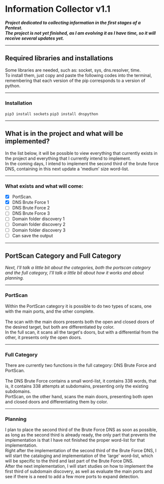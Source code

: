 # Information Collector v1.1

<p>
 
__*Project dedicated to collecting information in the first stages of a Pentest.<br />
The project is not yet finished, as I am evolving it as I have time, so it will receive several updates yet.*__

</p>

---

## Required libraries and installations

<p>
 
Some libraries are needed, such as: socket, sys, dns.resolver, time.<br />
To install them, just copy and paste the following codes into the terminal, remembering that each version of the pip corresponds to a version of python.

</p>

---

### Installation

`pip3 install sockets`
`pip3 install dnspython`

---

## What is in the project and what will be implemented?

<p>
 
In the list below, it will be possible to view everything that currently exists in the project and everything that I currently intend to implement.<br />
In the coming days, I intend to implement the second third of the brute force DNS, containing in this next update a 'medium' size word-list.<br />

</p>

---

### What exists and what will come:

 - [x] PortScan.<br />
 - [x] DNS Brute Force 1<br />
 - [ ] DNS Brute Force 2<br />
 - [ ] DNS Brute Force 3<br />
 - [ ] Domain folder discovery 1<br />
 - [ ] Domain folder discovery 2<br />
 - [ ] Domain folder discovery 3<br />
 - [ ] Can save the output<br />
 
---

## PortScan Category and Full Category

<p>
 
*Next, I'll talk a little bit about the categories, both the portscan category and the full category, I'll talk a little bit about how it works and about planning.*

</p>

---

### PortScan

<p>
 
Within the PortScan category it is possible to do two types of scans, one with the main ports, and the other complete.<br /><br />
The scan with the main doors presents both the open and closed doors of the desired target, but both are differentiated by color.<br />
In the full scan, it scans all the target's doors, but with a differential from the other, it presents only the open doors.

</p>

---

### Full Category

<p>
 
There are currently two functions in the full category: DNS Brute Force and PortScan. <br /> <br />
The DNS Brute Force contains a small word-list, it contains 338 words, that is, it contains 338 attempts at subdomains, presenting only the existing subdomains. <br />
PortScan, on the other hand, scans the main doors, presenting both open and closed doors and differentiating them by color.

</p>

---

### Planning

<p>
 
 I plan to place the second third of the Brute Force DNS as soon as possible, as long as the second third is already ready, the only part that prevents the implementation is that I have not finished the proper word-list for that implementation. <br />
Right after the implementation of the second third of the Brute Force DNS, I will start the cataloging and implementation of the 'large' word-list, which will be specific to the third and last part of the Brute Force DNS. <br />
After the next implementation, I will start studies on how to implement the first third of subdomain discovery, as well as evaluate the main ports and see if there is a need to add a few more ports to expand detection.
 
</p>
